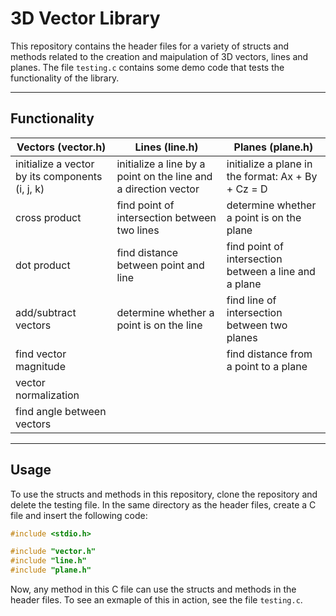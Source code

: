 # 3D Vector Library

This repository contains the header files for a variety of structs and methods related to the creation and maipulation of 3D vectors, lines and planes. The file ```testing.c``` contains some demo code that tests the functionality of the library.

----

## Functionality

| Vectors (vector.h) | Lines (line.h) | Planes (plane.h)|
| ------------------- | ---------------- | ------- |
| initialize a vector by its components (i, j, k) | initialize a line by a point on the line and a direction vector | initialize a plane in the format: Ax + By + Cz = D |
| cross product | find point of intersection between two lines | determine whether a point is on the plane |
| dot product | find distance between point and line | find point of intersection between a line and a plane |
| add/subtract vectors | determine whether a point is on the line | find line of intersection between two planes |
| find vector magnitude |  | find distance from a point to a plane |
| vector normalization |
| find angle between vectors |

----

## Usage
To use the structs and methods in this repository, clone the repository and delete the testing file. In the same directory as the header files, create a C file and insert the following code:

```C
#include <stdio.h>

#include "vector.h"
#include "line.h"
#include "plane.h"
```
Now, any method in this C file can use the structs and methods in the header files. To see an exmaple of this in action, see the file ```testing.c```.

